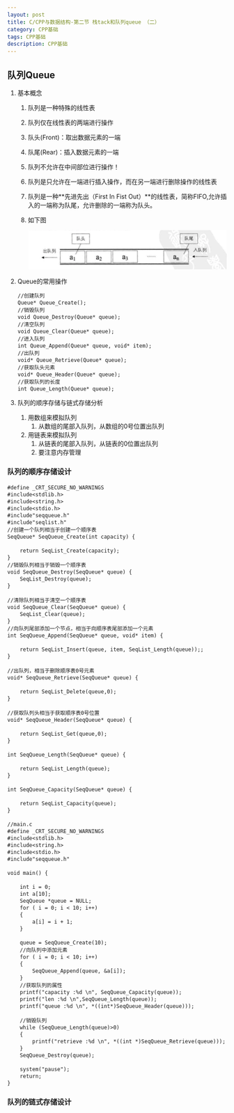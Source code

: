 ```yaml
---
layout: post
title: C/CPP与数据结构-第二节 栈tack和队列queue （二）
category: CPP基础
tags: CPP基础
description: CPP基础
--- 
```


## 队列Queue
1. 基本概念
    1. 队列是一种特殊的线性表  
    2. 队列仅在线性表的两端进行操作
    3. 队头(Front)：取出数据元素的一端
    4. 队尾(Rear)：插入数据元素的一端
    5. 队列不允许在中间部位进行操作！
    6. 队列是只允许在一端进行插入操作，而在另一端进行删除操作的线性表
    7. 队列是一种**先进先出（First In Fist Out）**的线性表，简称FIFO,允许插入的一端称为队尾，允许删除的一端称为队头。
    8. 如下图
        
        ![图4](https://raw.githubusercontent.com/zhoghua123/imgsBed/master/cpp47.png)

2. Queue的常用操作
    
    ```
    //创建队列
    Queue* Queue_Create();
    //销毁队列
    void Queue_Destroy(Queue* queue);
    //清空队列
    void Queue_Clear(Queue* queue);
    //进入队列 
    int Queue_Append(Queue* queue, void* item);
    //出队列
    void* Queue_Retrieve(Queue* queue);
    //获取队头元素
    void* Queue_Header(Queue* queue);
    //获取队列的长度
    int Queue_Length(Queue* queue);
    ```
3. 队列的顺序存储与链式存储分析
    1. 用数组来模拟队列
        1. 从数组的尾部入队列，从数组的0号位置出队列
    2. 用链表来模拟队列
        1. 从链表的尾部入队列，从链表的0位置出队列
        2. 要注意内存管理
        
### 队列的顺序存储设计

```
#define _CRT_SECURE_NO_WARNINGS
#include<stdlib.h>
#include<string.h>
#include<stdio.h>
#include"seqqueue.h"
#include"seqlist.h"
//创建一个队列相当于创建一个顺序表
SeqQueue* SeqQueue_Create(int capacity) {

	return SeqList_Create(capacity);
}
//销毁队列相当于销毁一个顺序表
void SeqQueue_Destroy(SeqQueue* queue) {
	SeqList_Destroy(queue);
}

//清除队列相当于清空一个顺序表
void SeqQueue_Clear(SeqQueue* queue) {
	SeqList_Clear(queue);
}
//向队列尾部添加一个节点，相当于向顺序表尾部添加一个元素
int SeqQueue_Append(SeqQueue* queue, void* item) {
	
	return SeqList_Insert(queue, item, SeqList_Length(queue));;
}

//出队列，相当于删除顺序表0号元素
void* SeqQueue_Retrieve(SeqQueue* queue) {

	return SeqList_Delete(queue,0);
}

//获取队列头相当于获取顺序表0号位置
void* SeqQueue_Header(SeqQueue* queue) {

	return SeqList_Get(queue,0);
}

int SeqQueue_Length(SeqQueue* queue) {

	return SeqList_Length(queue);
}

int SeqQueue_Capacity(SeqQueue* queue) {

	return SeqList_Capacity(queue);
}

//main.c
#define _CRT_SECURE_NO_WARNINGS
#include<stdlib.h>
#include<string.h>
#include<stdio.h>
#include"seqqueue.h"

void main() {

	int i = 0;
	int a[10];
	SeqQueue *queue = NULL;
	for ( i = 0; i < 10; i++)
	{
		a[i] = i + 1;
	}

	queue = SeqQueue_Create(10);
	//向队列中添加元素
	for ( i = 0; i < 10; i++)
	{
		SeqQueue_Append(queue, &a[i]);
	}
	//获取队列的属性
	printf("capacity :%d \n", SeqQueue_Capacity(queue));
	printf("len :%d \n",SeqQueue_Length(queue));
	printf("queue :%d \n", *((int*)SeqQueue_Header(queue)));

	//销毁队列
	while (SeqQueue_Length(queue)>0)
	{
		printf("retrieve :%d \n", *((int *)SeqQueue_Retrieve(queue)));
	}
	SeqQueue_Destroy(queue);

	system("pause");
	return;
}
```

### 队列的链式存储设计



